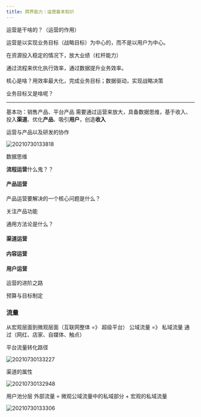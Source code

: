 ```yaml
---
title: 跨界能力｜运营基本知识
---
```

运营是干啥的？（运营的作用）

运营是以实现业务目标（战略目标）为中心的，而不是以用户为中心。

在资源投入稳定的情况下，放大业绩（杠杆能力）

通过流程来优化执行效率，通过数据提升业务效率。

核心是啥？用效率最大化，完成业务目标；数据驱动，实现战略决策

业务目标又是啥呢？

---

基本功：销售产品、平台产品
需要通过运营来放大，具备数据思维，基于收入、投入**渠道**、优化**产品**、吸引**用户**，创造**收入**

运营与产品以及研发的协作

![20210730133818](http://cdn.b5mang.com/20210730133818.png)

数据思维

**流程运营**什么鬼？？

#### 产品运营

产品运营要解决的一个核心问题是什么？

关注产品功能

通用方法论是什么？

#### 渠道运营

#### 内容运营

#### 用户运营

运营的进阶之路

预算与目标制定

### 流量

从宏观层面到微观层面（互联网整体 =》 超级平台）
公域流量 =》 私域流量
通过（网红、店家、自媒体、触点）

平台流量转化路径

![20210730133227](http://cdn.b5mang.com/20210730133227.png)

渠道的属性

![20210730132948](http://cdn.b5mang.com/20210730132948.png)

用户池分层
外部流量 = 微观公域流量中的私域部分 + 宏观的私域流量

![20210730133306](http://cdn.b5mang.com/20210730133306.png)